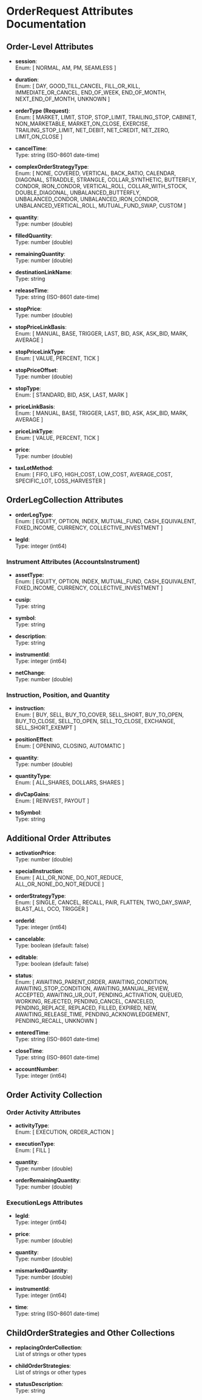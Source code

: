# OrderRequest Attributes Documentation

## Order-Level Attributes

- **session**:  
  Enum: [ NORMAL, AM, PM, SEAMLESS ]

- **duration**:  
  Enum: [ DAY, GOOD_TILL_CANCEL, FILL_OR_KILL, IMMEDIATE_OR_CANCEL, END_OF_WEEK, END_OF_MONTH, NEXT_END_OF_MONTH, UNKNOWN ]

- **orderType (Request)**:  
  Enum: [ MARKET, LIMIT, STOP, STOP_LIMIT, TRAILING_STOP, CABINET, NON_MARKETABLE, MARKET_ON_CLOSE, EXERCISE, TRAILING_STOP_LIMIT, NET_DEBIT, NET_CREDIT, NET_ZERO, LIMIT_ON_CLOSE ]

- **cancelTime**:  
  Type: string (ISO-8601 date-time)

- **complexOrderStrategyType**:  
  Enum: [ NONE, COVERED, VERTICAL, BACK_RATIO, CALENDAR, DIAGONAL, STRADDLE, STRANGLE, COLLAR_SYNTHETIC, BUTTERFLY, CONDOR, IRON_CONDOR, VERTICAL_ROLL, COLLAR_WITH_STOCK, DOUBLE_DIAGONAL, UNBALANCED_BUTTERFLY, UNBALANCED_CONDOR, UNBALANCED_IRON_CONDOR, UNBALANCED_VERTICAL_ROLL, MUTUAL_FUND_SWAP, CUSTOM ]

- **quantity**:  
  Type: number (double)

- **filledQuantity**:  
  Type: number (double)

- **remainingQuantity**:  
  Type: number (double)

- **destinationLinkName**:  
  Type: string

- **releaseTime**:  
  Type: string (ISO-8601 date-time)

- **stopPrice**:  
  Type: number (double)

- **stopPriceLinkBasis**:  
  Enum: [ MANUAL, BASE, TRIGGER, LAST, BID, ASK, ASK_BID, MARK, AVERAGE ]

- **stopPriceLinkType**:  
  Enum: [ VALUE, PERCENT, TICK ]

- **stopPriceOffset**:  
  Type: number (double)

- **stopType**:  
  Enum: [ STANDARD, BID, ASK, LAST, MARK ]

- **priceLinkBasis**:  
  Enum: [ MANUAL, BASE, TRIGGER, LAST, BID, ASK, ASK_BID, MARK, AVERAGE ]

- **priceLinkType**:  
  Enum: [ VALUE, PERCENT, TICK ]

- **price**:  
  Type: number (double)

- **taxLotMethod**:  
  Enum: [ FIFO, LIFO, HIGH_COST, LOW_COST, AVERAGE_COST, SPECIFIC_LOT, LOSS_HARVESTER ]

## OrderLegCollection Attributes

- **orderLegType**:  
  Enum: [ EQUITY, OPTION, INDEX, MUTUAL_FUND, CASH_EQUIVALENT, FIXED_INCOME, CURRENCY, COLLECTIVE_INVESTMENT ]

- **legId**:  
  Type: integer (int64)

### Instrument Attributes (AccountsInstrument)

- **assetType**:  
  Enum: [ EQUITY, OPTION, INDEX, MUTUAL_FUND, CASH_EQUIVALENT, FIXED_INCOME, CURRENCY, COLLECTIVE_INVESTMENT ]

- **cusip**:  
  Type: string

- **symbol**:  
  Type: string

- **description**:  
  Type: string

- **instrumentId**:  
  Type: integer (int64)

- **netChange**:  
  Type: number (double)

### Instruction, Position, and Quantity

- **instruction**:  
  Enum: [ BUY, SELL, BUY_TO_COVER, SELL_SHORT, BUY_TO_OPEN, BUY_TO_CLOSE, SELL_TO_OPEN, SELL_TO_CLOSE, EXCHANGE, SELL_SHORT_EXEMPT ]

- **positionEffect**:  
  Enum: [ OPENING, CLOSING, AUTOMATIC ]

- **quantity**:  
  Type: number (double)

- **quantityType**:  
  Enum: [ ALL_SHARES, DOLLARS, SHARES ]

- **divCapGains**:  
  Enum: [ REINVEST, PAYOUT ]

- **toSymbol**:  
  Type: string

## Additional Order Attributes

- **activationPrice**:  
  Type: number (double)

- **specialInstruction**:  
  Enum: [ ALL_OR_NONE, DO_NOT_REDUCE, ALL_OR_NONE_DO_NOT_REDUCE ]

- **orderStrategyType**:  
  Enum: [ SINGLE, CANCEL, RECALL, PAIR, FLATTEN, TWO_DAY_SWAP, BLAST_ALL, OCO, TRIGGER ]

- **orderId**:  
  Type: integer (int64)

- **cancelable**:  
  Type: boolean (default: false)

- **editable**:  
  Type: boolean (default: false)

- **status**:  
  Enum: [ AWAITING_PARENT_ORDER, AWAITING_CONDITION, AWAITING_STOP_CONDITION, AWAITING_MANUAL_REVIEW, ACCEPTED, AWAITING_UR_OUT, PENDING_ACTIVATION, QUEUED, WORKING, REJECTED, PENDING_CANCEL, CANCELED, PENDING_REPLACE, REPLACED, FILLED, EXPIRED, NEW, AWAITING_RELEASE_TIME, PENDING_ACKNOWLEDGEMENT, PENDING_RECALL, UNKNOWN ]

- **enteredTime**:  
  Type: string (ISO-8601 date-time)

- **closeTime**:  
  Type: string (ISO-8601 date-time)

- **accountNumber**:  
  Type: integer (int64)

## Order Activity Collection

### Order Activity Attributes

- **activityType**:  
  Enum: [ EXECUTION, ORDER_ACTION ]

- **executionType**:  
  Enum: [ FILL ]

- **quantity**:  
  Type: number (double)

- **orderRemainingQuantity**:  
  Type: number (double)

### ExecutionLegs Attributes

- **legId**:  
  Type: integer (int64)

- **price**:  
  Type: number (double)

- **quantity**:  
  Type: number (double)

- **mismarkedQuantity**:  
  Type: number (double)

- **instrumentId**:  
  Type: integer (int64)

- **time**:  
  Type: string (ISO-8601 date-time)

## ChildOrderStrategies and Other Collections

- **replacingOrderCollection**:  
  List of strings or other types

- **childOrderStrategies**:  
  List of strings or other types

- **statusDescription**:  
  Type: string
